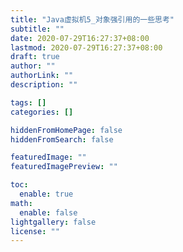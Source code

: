 ```yaml
---
title: "Java虚拟机5_对象强引用的一些思考"
subtitle: ""
date: 2020-07-29T16:27:37+08:00
lastmod: 2020-07-29T16:27:37+08:00
draft: true
author: ""
authorLink: ""
description: ""

tags: []
categories: []

hiddenFromHomePage: false
hiddenFromSearch: false

featuredImage: ""
featuredImagePreview: ""

toc:
  enable: true
math:
  enable: false
lightgallery: false
license: ""
---
```


<!--more-->
